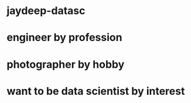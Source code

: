 # jaydeep-datasc
# engineer by profession
# photographer by hobby
# want to be data scientist by interest
